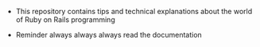 * This repository contains tips and technical explanations about the world of Ruby on Rails programming

* Reminder always always always read the documentation
